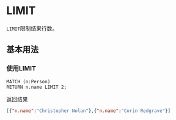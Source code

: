# LIMIT

`LIMIT`限制结果行数。

## 基本用法

### 使用LIMIT

```
MATCH (n:Person)
RETURN n.name LIMIT 2;
```

返回结果
```JSON
[{"n.name":"Christopher Nolan"},{"n.name":"Corin Redgrave"}]
```
